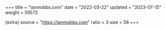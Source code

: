 +++
title = "ianmobbs.com"
date = "2022-03-22"
updated = "2023-07-15"
weight = 59572

[extra]
source = "https://ianmobbs.com"
ratio = 3
size = 58
+++
